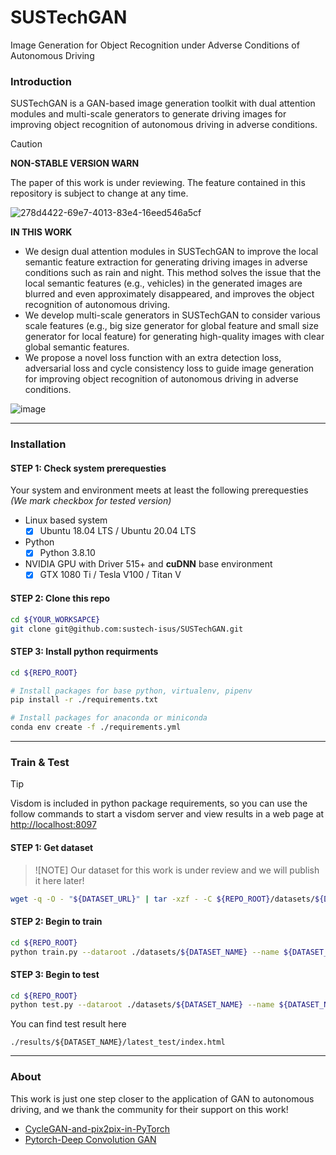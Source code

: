 # SUSTechGAN

Image Generation for Object Recognition under Adverse Conditions of Autonomous Driving

### Introduction

SUSTechGAN is a GAN-based image generation toolkit with dual attention modules and multi-scale generators to generate driving images for improving object recognition of autonomous driving in adverse conditions.

> [!CAUTION]
> **NON-STABLE VERSION WARN**
> 
> The paper of this work is under reviewing. The feature contained in this repository is subject to change at any time.

![278d4422-69e7-4013-83e4-16eed546a5cf](https://github.com/sustech-isus/SUSTechGAN/assets/51916543/62f032a3-58a5-4170-9bbd-fa0f7fc894b2)


**IN THIS WORK**

- We design dual attention modules in SUSTechGAN to improve the local semantic feature extraction for generating driving images in adverse conditions such as rain and night. This method solves the issue that the local semantic features (e.g., vehicles) in the generated images are blurred and even approximately disappeared, and improves the object recognition of autonomous driving.
- We develop multi-scale generators in SUSTechGAN to consider various scale features (e.g., big size generator for global feature and small size generator for local feature) for generating high-quality images with clear global semantic features.
- We propose a novel loss function with an extra detection loss, adversarial loss and cycle consistency loss to guide image generation for improving object recognition of autonomous driving in adverse conditions.

![image](https://github.com/sustech-isus/SUSTechGAN/assets/51916543/1ca6bc3a-66ff-4906-a334-0427d48f00b7)


---

### Installation

#### STEP 1: Check system prerequesties

Your system and environment meets at least the following prerequesties _(We mark checkbox for tested version)_

- Linux based system
  - [x] Ubuntu 18.04 LTS / Ubuntu 20.04 LTS
- Python
  - [x] Python 3.8.10
- NVIDIA GPU with Driver 515+ and **cuDNN** base environment
  - [x] GTX 1080 Ti / Tesla V100 / Titan V

#### STEP 2: Clone this repo

```sh
cd ${YOUR_WORKSAPCE}
git clone git@github.com:sustech-isus/SUSTechGAN.git
```

#### STEP 3: Install python requirments

```sh
cd ${REPO_ROOT}

# Install packages for base python, virtualenv, pipenv
pip install -r ./requirements.txt

# Install packages for anaconda or miniconda
conda env create -f ./requirements.yml
```

---

### Train & Test

> [!TIP]
> Visdom is included in python package requirements, so you can use the follow commands to start a  visdom server and view results in a web page at [http://localhost:8097]()

#### STEP 1: Get dataset

> ![NOTE]
> Our dataset for this work is under review and we will publish it here later!

```sh
wget -q -O - "${DATASET_URL}" | tar -xzf - -C ${REPO_ROOT}/datasets/${DATASET_NAME}
```

#### STEP 2: Begin to train

```sh
cd ${REPO_ROOT}
python train.py --dataroot ./datasets/${DATASET_NAME} --name ${DATASET_NAME} --model cyclegan
```

#### STEP 3: Begin to test

```sh
cd ${REPO_ROOT}
python test.py --dataroot ./datasets/${DATASET_NAME} --name ${DATASET_NAME} --model cyclegan
```

You can find test result here
```
./results/${DATASET_NAME}/latest_test/index.html
```

---

### About

This work is just one step closer to the application of GAN to autonomous driving, and we thank the community for their support on this work!

- [CycleGAN-and-pix2pix-in-PyTorch](https://github.com/yanqi1811/CycleGAN-and-pix2pix-in-PyTorch)
- [Pytorch-Deep Convolution GAN](https://github.com/pytorch/examples/tree/main/dcgan)
